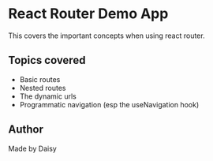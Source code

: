 # React Router Demo App
This covers the important concepts when using react router.

## Topics covered
* Basic routes
* Nested routes
* The dynamic urls
* Programmatic navigation (esp the useNavigation hook)

## Author
Made by Daisy